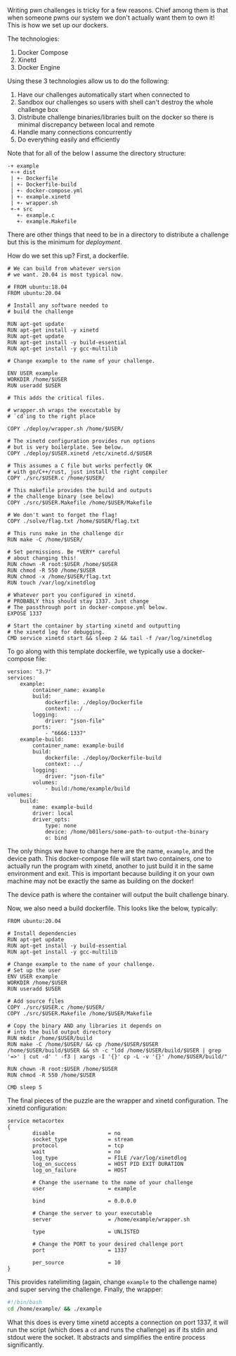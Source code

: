 Writing pwn challenges is tricky for a few reasons. Chief among them is that when someone pwns our system we don't actually want them to own it! This is how we set up our dockers.

The technologies:
1. Docker Compose
2. Xinetd
3. Docker Engine

Using these 3 technologies allow us to do the following:
1. Have our challenges automatically start when connected to
2. Sandbox our challenges so users with shell can't destroy the whole challenge box
3. Distribute challenge binaries/libraries built on the docker so there is minimal discrepancy between local and remote
4. Handle many connections concurrently
5. Do everything easily and efficiently

Note that for all of the below I assume the directory structure:

```
-+ example
 +-+ dist
 | +- Dockerfile
 | +- Dockerfile-build
 | +- docker-compose.yml
 | +- example.xinetd
 | +- wrapper.sh
 +-+ src
   +- example.c
   +- example.Makefile 
```

There are other things that need to be in a directory to distribute a challenge but this is the minimum for *deployment*.

How do we set this up? First, a dockerfile.

```
# We can build from whatever version
# we want. 20.04 is most typical now.

# FROM ubuntu:18.04
FROM ubuntu:20.04

# Install any software needed to
# build the challenge

RUN apt-get update
RUN apt-get install -y xinetd
RUN apt-get update
RUN apt-get install -y build-essential
RUN apt-get install -y gcc-multilib

# Change example to the name of your challenge.

ENV USER example
WORKDIR /home/$USER
RUN useradd $USER

# This adds the critical files.

# wrapper.sh wraps the executable by 
# `cd`ing to the right place

COPY ./deploy/wrapper.sh /home/$USER/

# The xinetd configuration provides run options
# but is very boilerplate. See below. 
COPY ./deploy/$USER.xinetd /etc/xinetd.d/$USER

# This assumes a C file but works perfectly OK
# with go/C++/rust, just install the right compiler
COPY ./src/$USER.c /home/$USER/

# This makefile provides the build and outputs
# the challenge binary (see below)
COPY ./src/$USER.Makefile /home/$USER/Makefile

# We don't want to forget the flag!
COPY ./solve/flag.txt /home/$USER/flag.txt

# This runs make in the challenge dir
RUN make -C /home/$USER/

# Set permissions. Be *VERY* careful
# about changing this!
RUN chown -R root:$USER /home/$USER
RUN chmod -R 550 /home/$USER
RUN chmod -x /home/$USER/flag.txt
RUN touch /var/log/xinetdlog

# Whatever port you configured in xinetd.
# PROBABLY this should stay 1337. Just change
# The passthrough port in docker-compose.yml below.
EXPOSE 1337

# Start the container by starting xinetd and outputting
# the xinetd log for debugging.
CMD service xinetd start && sleep 2 && tail -f /var/log/xinetdlog
```

To go along with this template dockerfile, we typically use a docker-compose file:

```
version: "3.7"
services:
    example:
        container_name: example
        build:
            dockerfile: ./deploy/Dockerfile
            context: ../
        logging:
            driver: "json-file"
        ports:
            - "6666:1337"
    example-build:
        container_name: example-build
        build:
            dockerfile: ./deploy/Dockerfile-build
            context: ../
        logging:
            driver: "json-file"
        volumes:
            - build:/home/example/build
volumes:
    build:
        name: example-build
        driver: local
        driver_opts:
            type: none
            device: /home/b01lers/some-path-to-output-the-binary
            o: bind
```

The only things we have to change here are the name, `example`, and the device path. This docker-compose file will start two containers, one to actually run the program with xinetd, another to just build it in the same environment and exit. This is important because building it on your own machine may not be exactly the same as building on the docker!

The device path is where the container will output the built challenge binary.

Now, we also need a build dockerfile. This looks like the below, typically:

```
FROM ubuntu:20.04

# Install dependencies
RUN apt-get update
RUN apt-get install -y build-essential
RUN apt-get install -y gcc-multilib

# Change example to the name of your challenge.
# Set up the user
ENV USER example
WORKDIR /home/$USER
RUN useradd $USER

# Add source files
COPY ./src/$USER.c /home/$USER/
COPY ./src/$USER.Makefile /home/$USER/Makefile

# Copy the binary AND any libraries it depends on
# into the build output directory
RUN mkdir /home/$USER/build
RUN make -C /home/$USER/ && cp /home/$USER/$USER /home/$USER/build/$USER && sh -c "ldd /home/$USER/build/$USER | grep '=>' | cut -d' ' -f3 | xargs -I '{}' cp -L -v '{}' /home/$USER/build/"

RUN chown -R root:$USER /home/$USER
RUN chmod -R 550 /home/$USER

CMD sleep 5
```

The final pieces of the puzzle are the wrapper and xinetd configuration. The xinetd configuration:

```
service metacortex
{
        disable                 = no
        socket_type             = stream
        protocol                = tcp
        wait                    = no
        log_type                = FILE /var/log/xinetdlog
        log_on_success          = HOST PID EXIT DURATION
        log_on_failure          = HOST

        # Change the username to the name of your challenge
        user                    = example

        bind                    = 0.0.0.0

        # Change the server to your executable
        server                  = /home/example/wrapper.sh

        type                    = UNLISTED

        # Change the PORT to your desired challenge port
        port                    = 1337

        per_source              = 10
}
```

This provides ratelimiting (again, change `example` to the challenge name) and super serving the challenge. Finally, the wrapper:

```sh
#!/bin/bash
cd /home/example/ && ./example
```

What this does is every time xinetd accepts a connection on port 1337, it will run the script (which does a `cd` and runs the challenge) as if its stdin and stdout were the socket. It abstracts and simplifies the entire process significantly.